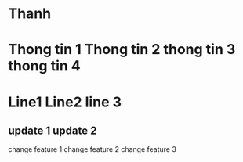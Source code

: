 # Thanh

Thong tin 1
Thong tin 2
thong tin 3
thong tin 4
=======

Line1
Line2
line 3
=====
update 1
update 2
----------
change feature 1
change feature 2
change feature 3
